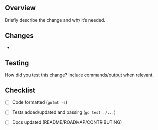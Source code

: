 ## Overview
Briefly describe the change and why it’s needed.

## Changes
- 

## Testing
How did you test this change? Include commands/output when relevant.

## Checklist
- [ ] Code formatted (`gofmt -s`)
- [ ] Tests added/updated and passing (`go test ./...`)
- [ ] Docs updated (README/ROADMAP/CONTRIBUTING)

